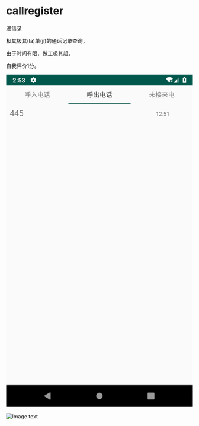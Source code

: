 # callregister
通信录


极其极其(la)单(ji)的通话记录查询，

由于时间有限，做工极其赶，

自我评价1分。

![Image text](https://github.com/yjosx/callregister/blob/master/screenshot/Screenshot_1544799238.png)


![Image text](https://github.com/yjosx/callregister/blob/master/screenshot/Screenshot_1544799253.png)
